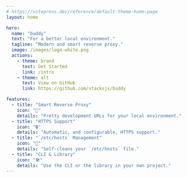 ```yaml
---
# https://vitepress.dev/reference/default-theme-home-page
layout: home

hero:
  name: "buddy"
  text: "For a better local environment."
  tagline: "Modern and smart reverse proxy."
  image: /images/logo-white.png
  actions:
    - theme: brand
      text: Get Started
      link: /intro
    - theme: alt
      text: View on GitHub
      link: https://github.com/stacksjs/buddy

features:
  - title: "Smart Reverse Proxy"
    icon: "🔀"
    details: "Pretty development URLs for your local environment."
  - title: "HTTPS Support"
    icon: "🔒"
    details: "Automatic, and configurable, HTTPS support."
  - title: "`/etc/hosts` Management"
    icon: "📝"
    details: "Self-cleans your `/etc/hosts` file."
  - title: "CLI & Library"
    icon: "🛠"
    details: "Use the CLI or the library in your own project."
---
```


<Home />
